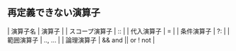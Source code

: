 ## 再定義できない演算子

| 演算子名 | 演算子 |
| スコープ演算子 | :: |
| 代入演算子 | = |
| 条件演算子 | ?: |
| 範囲演算子 | .., ... |
| 論理演算子 | && and || or ! not |
